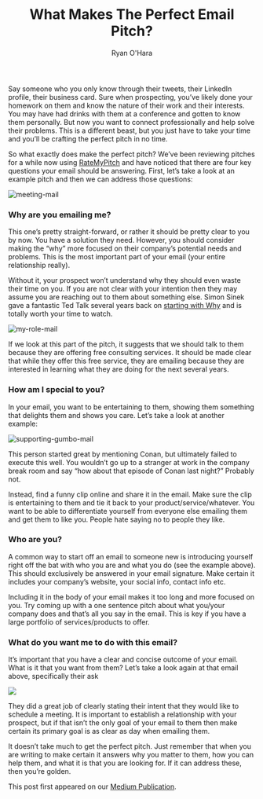 ﻿---
layout: blog
title: What Makes The Perfect Email Pitch?
description: Email comes naturally to many because, let’s face it, many liveday in day out in their inbox. Its very easy to to shoot off an email response without thinking if it’ll get the point across the first time because you’re likely to email back and forth a number of times with your coworker until you both are on the same page. But what about when you are reaching out to someone new?
coverImage: /img/perfect-email.jpg
publishDate: Aug 18, 2016

author: Ryan O'Hara
authorProfile:  Ryan O'Hara has been an early employee at several startups helping them with marketing and prospecting tactics, including Dyn who was acquired by Oracle for $600+ million in 2016. He's had prospecting campaigns featured in Fortune, Mashable, and TheNextWeb. Ryan specializes in branding, business development, prospecting, and coaching people on how to make good digital first impressions. He also mentors two accelerators, The Iron Yard and The Alpha Loft, and hosts The Prospecting Podcast.
authorImage: /img/Ryan-OHara-Headshot.png
---

Say someone who you only know through their tweets, their LinkedIn profile, their business card. Sure when prospecting, you’ve likely done your homework on them and know the nature of their work and their interests. You may have had drinks with them at a conference and gotten to know them personally. But now you want to connect professionally and help solve their problems. This is a different beast, but you just have to take your time and you’ll be crafting the perfect pitch in no time.

So what exactly does make the perfect pitch? We’ve been reviewing pitches for a while now using [RateMyPitch](http://ratemypitch.com/) and have noticed that there are four key questions your email should be answering. First, let’s take a look at an example pitch and then we can address those questions:

![meeting-mail](img/meeting-mail.png)

### Why are you emailing me?

This one’s pretty straight-forward, or rather it should be pretty clear to you by now. You have a solution they need. However, you should consider making the “why” more focused on their company’s potential needs and problems. This is the most important part of your email (your entire relationship really).

Without it, your prospect won’t understand why they should even waste their time on you. If you are not clear with your intention then they may assume you are reaching out to them about something else. Simon Sinek gave a fantastic Ted Talk several years back on [starting with Why](https://www.youtube.com/watch?v=IPYeCltXpxw) and is totally worth your time to watch.

![my-role-mail](img/my-role-mail.png)

If we look at this part of the pitch, it suggests that we should talk to them because they are offering free consulting services. It should be made clear that while they offer this free service, they are emailing because they are interested in learning what they are doing for the next several years.

### How am I special to you?

In your email, you want to be entertaining to them, showing them something that delights them and shows you care. Let’s take a look at another example:

![supporting-gumbo-mail](img/supporting-gumbo-mail.png)

This person started great by mentioning Conan, but ultimately failed to execute this well. You wouldn’t go up to a stranger at work in the company break room and say “how about that episode of Conan last night?” Probably not.

Instead, find a funny clip online and share it in the email. Make sure the clip is entertaining to them and tie it back to your product/service/whatever. You want to be able to differentiate yourself from everyone else emailing them and get them to like you. People hate saying no to people they like.

### Who are you?

A common way to start off an email to someone new is introducing yourself right off the bat with who you are and what you do (see the example above). This should exclusively be answered in your email signature. Make certain it includes your company’s website, your social info, contact info etc.

Including it in the body of your email makes it too long and more focused on you. Try coming up with a one sentence pitch about what you/your company does and that’s all you say in the email. This is key if you have a large portfolio of services/products to offer.

### What do you want me to do with this email?

It’s important that you have a clear and concise outcome of your email. What is it that you want from them? Let’s take a look again at that email above, specifically their ask

![](img/depend-on-schedule.png)

They did a great job of clearly stating their intent that they would like to schedule a meeting. It is important to establish a relationship with your prospect, but if that isn’t the only goal of your email to them then make certain its primary goal is as clear as day when emailing them.

It doesn’t take much to get the perfect pitch. Just remember that when you are writing to make certain it answers why you matter to them, how you can help them, and what it is that you are looking for. If it can address these, then you’re golden.

This post first appeared on our [Medium Publication](https://blog.leadiq.com/what-makes-the-perfect-email-pitch-d99bdfa341d8#.h220mphae).